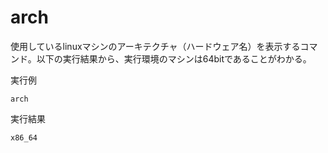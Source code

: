 [](ファイル名はコマンド名.md)
# arch
使用しているlinuxマシンのアーキテクチャ（ハードウェア名）を表示するコマンド。以下の実行結果から、実行環境のマシンは64bitであることがわかる。

  実行例 [](変更しない)
  
  ```
  arch
  ```


  実行結果　[](変更しない)


  ```
  x86_64
  ```

